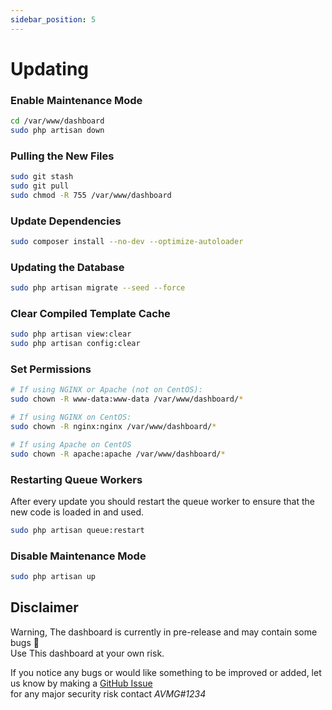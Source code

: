 ```yaml
---
sidebar_position: 5
---
```

# Updating
### Enable Maintenance Mode
```bash
cd /var/www/dashboard
sudo php artisan down
```
### Pulling the New Files
```bash
sudo git stash
sudo git pull
sudo chmod -R 755 /var/www/dashboard
```

### Update Dependencies
```bash
sudo composer install --no-dev --optimize-autoloader
```

### Updating the Database
```bash
sudo php artisan migrate --seed --force
```

### Clear Compiled Template Cache
```bash
sudo php artisan view:clear
sudo php artisan config:clear
```

### Set Permissions
```bash
# If using NGINX or Apache (not on CentOS):
sudo chown -R www-data:www-data /var/www/dashboard/*

# If using NGINX on CentOS:
sudo chown -R nginx:nginx /var/www/dashboard/*

# If using Apache on CentOS
sudo chown -R apache:apache /var/www/dashboard/*
```
### Restarting Queue Workers
After every update you should restart the queue worker to ensure that the new code is loaded in and used.
```bash
sudo php artisan queue:restart
```

### Disable Maintenance Mode
```bash
sudo php artisan up
```

## Disclaimer
Warning, The dashboard is currently in pre-release and may contain some bugs 🐛 <br/>
Use This dashboard at your own risk.

If you notice any bugs or would like something to be improved or added, let us know by making a [GitHub Issue](https://github.com/ControlPanel-gg/dashboard/issues/new/choose)<br /> for any major security risk contact _AVMG#1234_


